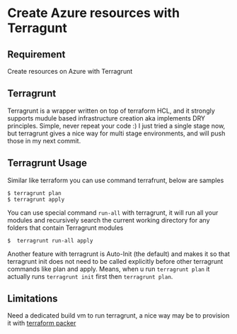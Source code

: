 # Create Azure resources with Terragunt
## Requirement
Create resources on Azure with Terragrunt
## Terragrunt
Terragrunt is a wrapper written on top of terraform HCL, and it strongly supports mudule based infrastructure creation aka implements DRY principles. Simple, never repeat your code :)
I just tried a single stage now, but terragrunt gives a nice way for multi stage environments, and will push those in my next commit.

## Terragrunt Usage
Similar like terraform you can use command terrafrunt, below are samples

``` 
$ terragrunt plan 
$ terragrunt apply
```

You can use special command `run-all` with terragrunt, it will run all your modules and recursively search the current working directory for any folders that contain Terragrunt modules

`$  terragrunt run-all apply`

Another feature with terragrunt is Auto-Init (the default) and  makes it so that terragrunt init does not need to be called explicitly before other terragrunt commands like plan and apply. Means, when u run `terragrunt plan` it actually runs `terragrunt init` first then `terragrunt plan`.

## Limitations
Need a dedicated build vm to run terragrunt, a nice way may be to provision it with [terraform packer](https://www.packer.io/docs)
